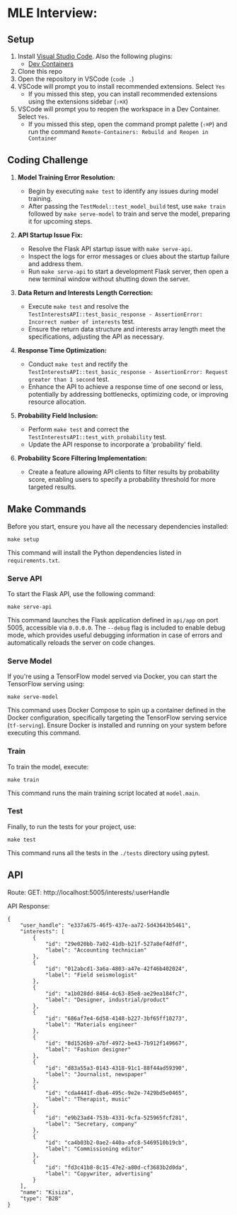 # MLE Interview:


## Setup
1. Install [Visual Studio Code](https://code.visualstudio.com/). Also the following plugins:
    - [Dev Containers](https://marketplace.visualstudio.com/items?itemName=ms-vscode-remote.remote-containers)
2. Clone this repo
3. Open the repository in VSCode (`code .`)
4. VSCode will prompt you to install recommended extensions. Select `Yes`
    - If you missed this step, you can install recommended extensions using the extensions sidebar (`⇧⌘X`)
5. VSCode will prompt you to reopen the workspace in a Dev Container. Select `Yes`.
    - If you missed this step, open the command prompt palette (`⇧⌘P`) and run the command `Remote-Containers: Rebuild and Reopen in Container`


## Coding Challenge

1. **Model Training Error Resolution:**
   - Begin by executing `make test` to identify any issues during model training.
   - After passing the `TestModel::test_model_build` test, use `make train` followed by `make serve-model` to train and serve the model, preparing it for upcoming steps.

2. **API Startup Issue Fix:**
   - Resolve the Flask API startup issue with `make serve-api`.
   - Inspect the logs for error messages or clues about the startup failure and address them.
   - Run `make serve-api` to start a development Flask server, then open a new terminal window without shutting down the server.

3. **Data Return and Interests Length Correction:**
   - Execute `make test` and resolve the `TestInterestsAPI::test_basic_response - AssertionError: Incorrect number of interests` test.
   - Ensure the return data structure and interests array length meet the specifications, adjusting the API as necessary.

4. **Response Time Optimization:**
   - Conduct `make test` and rectify the `TestInterestsAPI::test_basic_response - AssertionError: Request greater than 1 second` test.
   - Enhance the API to achieve a response time of one second or less, potentially by addressing bottlenecks, optimizing code, or improving resource allocation.

5. **Probability Field Inclusion:**
   - Perform `make test` and correct the `TestInterestsAPI::test_with_probability` test.
   - Update the API response to incorporate a 'probability' field.

6. **Probability Score Filtering Implementation:**
   - Create a feature allowing API clients to filter results by probability score, enabling users to specify a probability threshold for more targeted results.

## Make Commands

Before you start, ensure you have all the necessary dependencies installed:

```
make setup
```

This command will install the Python dependencies listed in `requirements.txt`. 

### Serve API

To start the Flask API, use the following command:

```
make serve-api
```

This command launches the Flask application defined in `api/app` on port 5005, accessible via `0.0.0.0`. The `--debug` flag is included to enable debug mode, which provides useful debugging information in case of errors and automatically reloads the server on code changes.

### Serve Model

If you're using a TensorFlow model served via Docker, you can start the TensorFlow serving using:

```
make serve-model
```

This command uses Docker Compose to spin up a container defined in the Docker configuration, specifically targeting the TensorFlow serving service (`tf-serving`). Ensure Docker is installed and running on your system before executing this command.

### Train

To train the model, execute:

```
make train
```

This command runs the main training script located at `model.main`. 

### Test

Finally, to run the tests for your project, use:

```
make test
```

This command runs all the tests in the `./tests` directory using pytest. 


## API

Route: GET: http://localhost:5005/interests/:userHandle

API Response:

```
{
    "user_handle": "e337a675-46f5-437e-aa72-5d43643b5461",
    "interests": [
        {
            "id": "29e020bb-7a02-41db-b21f-527a8ef4dfdf",
            "label": "Accounting technician"
        },
        {
            "id": "012abcd1-3a6a-4803-a47e-42f46b402024",
            "label": "Field seismologist"
        },
        {
            "id": "a1b028dd-8464-4c63-85e8-ae29ea184fc7",
            "label": "Designer, industrial/product"
        },
        {
            "id": "686af7e4-6d58-4148-b227-3bf65ff10273",
            "label": "Materials engineer"
        },
        {
            "id": "8d1526b9-a7bf-4972-be43-7b912f149667",
            "label": "Fashion designer"
        },
        {
            "id": "d83a55a3-0143-4318-91c1-88f44ad59390",
            "label": "Journalist, newspaper"
        },
        {
            "id": "cda4441f-dba6-495c-9e2e-7429bd5e0465",
            "label": "Therapist, music"
        },
        {
            "id": "e9b23ad4-753b-4331-9cfa-525965fcf281",
            "label": "Secretary, company"
        },
        {
            "id": "ca4b03b2-0ae2-440a-afc8-5469510b19cb",
            "label": "Commissioning editor"
        },
        {
            "id": "fd3c41b8-8c15-47e2-a80d-cf3683b2d0da",
            "label": "Copywriter, advertising"
        }
    ],
    "name": "Kisiza",
    "type": "B2B"
}
```